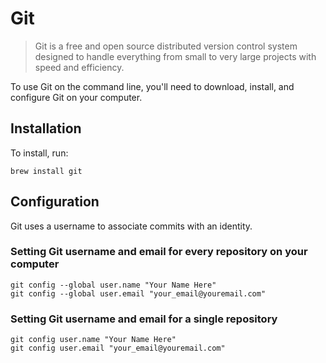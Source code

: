 # Git

> Git is a free and open source distributed version control system designed to handle everything from small to very large projects with speed and efficiency.

To use Git on the command line, you'll need to download, install, and configure Git on your computer.

## Installation

To install, run:

```text
brew install git
```

## Configuration

Git uses a username to associate commits with an identity.

### Setting Git username and email for every repository on your computer

```text
git config --global user.name "Your Name Here"
git config --global user.email "your_email@youremail.com"
```

### Setting Git username and email for a single repository

```text
git config user.name "Your Name Here"
git config user.email "your_email@youremail.com"
```

